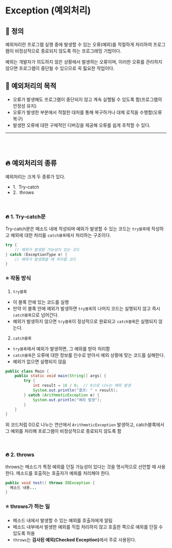 # Exception (예외처리)

## 📃 정의
예외처리란 프로그램 실행 중에 발생할 수 있는 오류(예외)를 적절하게 처리하여 프로그램이 비정상적으로 종료되지 않도록 하는 프로그래밍 기법이다.

예외는 개발자가 의도하지 않은 상황에서 발생하는 오류이며, 이러한 오류를 관리하지 않으면 프로그램이 중단될 수 있으므로 꼭 핋요한 작업이다.

## 🌼 예외처리의 목적
- 오류가 발생해도 프로그램이 중단되지 않고 계속 실핼될 수 있도록 함(프로그램의 안정성 유지)
- 오류가 발생한 부분에서 적절한 대처를 통해 복구하거나 대체 로직을 수행함(오류 복구)
- 발생한 오류에 대한 구체적인 디버깅을 제공해 오류를 쉽게 추적할 수 있다.

<hr>
<br><br>

## 🔥 예외처리의 종류
예외처리는 크게 두 종류가 있다.
- 1.&nbsp;&nbsp;Try-catch
- 2.&nbsp;&nbsp;throws

<br>

### 🔥 1. Try-catch문
Try-catch문은 메소드 내에 작성되며 예외가 발생할 수 있는 코드는 <code>try블록</code>에 작성하고 예외에 대한 처리를 <code>catch블록</code>에서 처리하는 구조이다.

```Java
try {
    // 예외가 발생할 가능성이 있는 코드
} catch (ExceptionType e) {
    // 예외가 발생했을 때 처리할 코드
}
```
### ⭐ 작동 방식
1. <code>try블록</code>
- 이 블록 안에 있는 코드를 실행
- 만약 이 블록 안에 예외가 발생하면 <code>try블록</code>의 나머지 코드는 실행되지 않고 즉시 <code>catch블록</code>으로 넘어간다.
- 예외가 발생하지 않으면 <code>try블록</code>이 정상적으로 완료되고 <code>catch블록</code>은 실행되지 않는다.

2. <code>catch블록</code>
- <code>try블록</code>에서 예외가 발생하면, 그 예외를 받아 처리함
- <code>catch블록</code>은 오류에 대한 정보를 인수로 받아서 예외 상황에 맞는 코드를 실해한다.
- 예외가 없으면 실행되지 않음
```Java
public class Main {
    public static void main(String[] args) {
        try {
            int result = 10 / 0;  // 0으로 나누는 예외 발생
            System.out.println("결과: " + result);
        } catch (ArithmeticException e) {
            System.out.println("예외 발생");
        }
    }
}
```
위 코드처럼 0으로 나누는 연산에서 <code>ArithmeticException</code> 발생하고, catch블록에서 그 예외를 처리해 프로그램이 비정상적으로 종료되지 않도록 함

<br>

### 🔥 2. throws
throws는 메소드가 특정 예외를 던질 가능성이 있다는 것을 명시적으로 선언할 때 사용한다. 메소드를 호출하는 호출자가 예뢰를 처리해야 한다.

```Java
public void test() throws IOException {
  메소드 내용...
}
```

### ⭐ throws가 하는 일
- 메소드 내에서 발생할 수 있는 예외를 호출자에게 알림
- 메소드 내부에서 발생한 예외를 직접 처리하지 않고 호출한 쪽으로 예외를 던질 수 있도록 허용
- <code>throws</code>는 <strong>검사된 예외(Checked Exception)</strong>에서 주로 사용된다.
